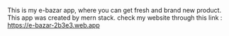 This is my e-bazar app, where you can get fresh and brand new product. This app was created by mern stack. 
check my website through this link : https://e-bazar-2b3e3.web.app
